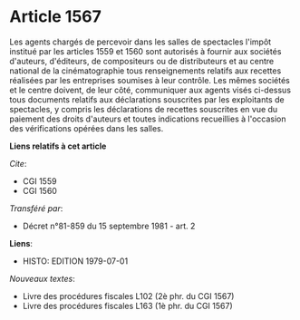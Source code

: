 # Article 1567

Les agents chargés de percevoir dans les salles de spectacles l'impôt institué par les articles 1559 et 1560 sont autorisés à
fournir aux sociétés d'auteurs, d'éditeurs, de compositeurs ou de distributeurs et au centre national de la cinématographie
tous renseignements relatifs aux recettes réalisées par les entreprises soumises à leur contrôle. Les mêmes sociétés et le
centre doivent, de leur côté, communiquer aux agents visés ci-dessus tous documents relatifs aux déclarations souscrites par
les exploitants de spectacles, y compris les déclarations de recettes souscrites en vue du paiement des droits d'auteurs et
toutes indications recueillies à l'occasion des vérifications opérées dans les salles.

**Liens relatifs à cet article**

_Cite_:

  - CGI 1559
  - CGI 1560

_Transféré par_:

  - Décret n°81-859 du 15 septembre 1981 - art. 2

**Liens**:

  - HISTO: EDITION 1979-07-01

_Nouveaux textes_:

  - Livre des procédures fiscales L102 (2è phr. du CGI 1567)
  - Livre des procédures fiscales L163 (1è phr. du CGI 1567)
